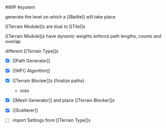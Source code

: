 #WIP
#system

generate the level on which a [[Battle]] will take place

[[Terrain Module]]s are dual to [[Tile]]s

[[Terrain Module]]s have dynamic weights 
enforce path lengths, counts and overlap

different [[Terrain Type]]s

- [x] [[Path Generator]]
- [x] [[WFC Algorithm]]
- [x] [[Terrain Blocker]]s (finalize paths)
    - ores
- [x] [[Mesh Generator]] and place [[Terrain Blocker]]s
- [x] [[Scatterer]]

- [ ] import Settings from [[Terrain Type]]s
